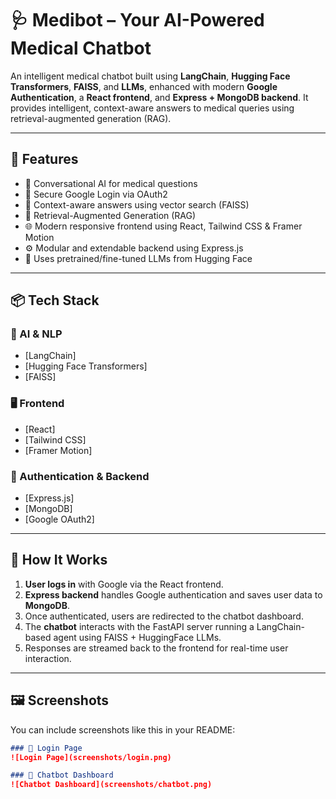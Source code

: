# 🩺 Medibot – Your AI-Powered Medical Chatbot

An intelligent medical chatbot built using **LangChain**, **Hugging Face Transformers**, **FAISS**, and **LLMs**, enhanced with modern **Google Authentication**, a **React frontend**, and **Express + MongoDB backend**. It provides intelligent, context-aware answers to medical queries using retrieval-augmented generation (RAG).

---

## 🚀 Features

- 💬 Conversational AI for medical questions
- 🔐 Secure Google Login via OAuth2
- 🧠 Context-aware answers using vector search (FAISS)
- 🧾 Retrieval-Augmented Generation (RAG)
- 🌐 Modern responsive frontend using React, Tailwind CSS & Framer Motion
- ⚙️ Modular and extendable backend using Express.js
- 🤗 Uses pretrained/fine-tuned LLMs from Hugging Face

---

## 📦 Tech Stack

### 🧠 AI & NLP
- [LangChain]
- [Hugging Face Transformers]
- [FAISS]

### 🖥️ Frontend
- [React]
- [Tailwind CSS]
- [Framer Motion]

### 🔐 Authentication & Backend
- [Express.js]
- [MongoDB]
- [Google OAuth2]

---

## 🧪 How It Works

1. **User logs in** with Google via the React frontend.
2. **Express backend** handles Google authentication and saves user data to **MongoDB**.
3. Once authenticated, users are redirected to the chatbot dashboard.
4. The **chatbot** interacts with the FastAPI server running a LangChain-based agent using FAISS + HuggingFace LLMs.
5. Responses are streamed back to the frontend for real-time user interaction.

---

## 🖼️ Screenshots

You can include screenshots like this in your README:

```md
### 🔐 Login Page
![Login Page](screenshots/login.png)

### 💬 Chatbot Dashboard
![Chatbot Dashboard](screenshots/chatbot.png)
